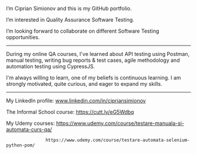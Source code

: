 I’m Ciprian Simionov and this is my GitHub portfolio.

I’m interested in Quality Assurance Software Testing.

I’m looking forward to collaborate on different Software Testing opportunities.

----------------------------------------------------------------

During my online QA courses, I've learned about API testing using Postman, manual testing, writing bug reports & test cases, agile methodology and automation testing using CypressJS.

I'm always willing to learn, one of my beliefs is continuous learning.
I am strongly motivated, quite curious, and eager to expand my skills.

----------------------------------------------------------------

My LinkedIn profile: www.linkedin.com/in/cipriansimionov

The Informal School course: https://cutt.ly/eG5Wdbq 

My Udemy courses: https://www.udemy.com/course/testare-manuala-si-automata-curs-qa/

	               https://www.udemy.com/course/testare-automata-selenium-python-pom/